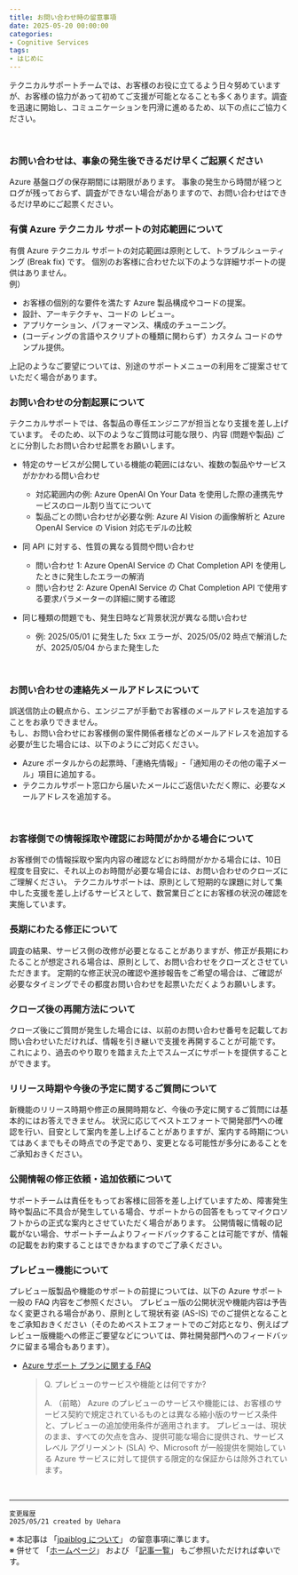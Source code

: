 ```yaml
---
title: お問い合わせ時の留意事項
date: 2025-05-20 00:00:00
categories:
- Cognitive Services
tags:
- はじめに
---
```

テクニカルサポートチームでは、お客様のお役に立てるよう日々努めていますが、お客様の協力があって初めてご支援が可能となることも多くあります。調査を迅速に開始し、コミュニケーションを円滑に進めるため、以下の点にご協力ください。

<!-- more -->
<br>

### お問い合わせは、事象の発生後できるだけ早くご起票ください
Azure 基盤ログの保存期間には期限があります。 
事象の発生から時間が経つとログが残っておらず、調査ができない場合がありますので、お問い合わせはできるだけ早めにご起票ください。
<br>

### 有償 Azure テクニカル サポートの対応範囲について
有償 Azure テクニカル サポートの対応範囲は原則として、トラブルシューティング (Break fix) です。
個別のお客様に合わせた以下のような詳細サポートの提供はありません。<br>
例）
- お客様の個別的な要件を満たす Azure 製品構成やコードの提案。 
- 設計、アーキテクチャ、コードの レビュー。 
- アプリケーション、パフォーマンス、構成のチューニング。 
- (コーディングの言語やスクリプトの種類に関わらず）カスタム コードのサンプル提供。 

上記のようなご要望については、別途のサポートメニューの利用をご提案させていただく場合があります。
<br>

### お問い合わせの分割起票について
テクニカルサポートでは、各製品の専任エンジニアが担当となり支援を差し上げています。
そのため、以下のようなご質問は可能な限り、内容 (問題や製品) ごとに分割したお問い合わせ起票をお願いします。 

- 特定のサービスが公開している機能の範囲にはない、複数の製品やサービスがかかわる問い合わせ 
  - 対応範囲内の例: Azure OpenAI On Your Data を使用した際の連携先サービスのロール割り当てについて 
  - 製品ごとの問い合わせが必要な例: Azure AI Vision の画像解析と Azure OpenAI Service の Vision 対応モデルの比較 

- 同 API に対する、性質の異なる質問や問い合わせ 
  - 問い合わせ 1: Azure OpenAI Service の Chat Completion API を使用したときに発生したエラーの解消 
  - 問い合わせ 2: Azure OpenAI Service の Chat Completion API で使用する要求パラメーターの詳細に関する確認 

- 同じ種類の問題でも、発生日時など背景状況が異なる問い合わせ 
  - 例: 2025/05/01 に発生した 5xx エラーが、2025/05/02 時点で解消したが、2025/05/04 からまた発生した 

<br>

### お問い合わせの連絡先メールアドレスについて
誤送信防止の観点から、エンジニアが手動でお客様のメールアドレスを追加することをお承りできません。<br>
もし、お問い合わせにお客様側の案件関係者様などのメールアドレスを追加する必要が生じた場合には、以下のようにご対応ください。<br>
- Azure ポータルからの起票時、「連絡先情報」-「通知用のその他の電子メール」項目に追加する。
- テクニカルサポート窓口から届いたメールにご返信いただく際に、必要なメールアドレスを追加する。

<br>

### お客様側での情報採取や確認にお時間がかかる場合について
お客様側での情報採取や案内内容の確認などにお時間がかかる場合には、10日程度を目安に、それ以上のお時間が必要な場合には、お問い合わせのクローズにご理解ください。 
テクニカルサポートは、原則として短期的な課題に対して集中した支援を差し上げるサービスとして、数営業日ごとにお客様の状況の確認を実施しています。
<br>

### 長期にわたる修正について
調査の結果、サービス側の改修が必要となることがありますが、修正が長期にわたることが想定される場合は、原則として、お問い合わせをクローズとさせていただきます。 
定期的な修正状況の確認や進捗報告をご希望の場合は、ご確認が必要なタイミングでその都度お問い合わせを起票いただくようお願いします。
<br>

### クローズ後の再開方法について
クローズ後にご質問が発生した場合には、以前のお問い合わせ番号を記載してお問い合わせいただければ、情報を引き継いで支援を再開することが可能です。 
これにより、過去のやり取りを踏まえた上でスムーズにサポートを提供することができます。
<br>

### リリース時期や今後の予定に関するご質問について
新機能のリリース時期や修正の展開時期など、今後の予定に関するご質問には基本的にはお答えできません。 
状況に応じてベストエフォートで開発部門への確認を行い、目安として案内を差し上げることがありますが、案内する時期についてはあくまでもその時点での予定であり、変更となる可能性が多分にあることをご承知おきください。
<br>

### 公開情報の修正依頼・追加依頼について
サポートチームは責任をもってお客様に回答を差し上げていますため、障害発生時や製品に不具合が発生している場合、サポートからの回答をもってマイクロソフトからの正式な案内とさせていただく場合があります。 
公開情報に情報の記載がない場合、サポートチームよりフィードバックすることは可能ですが、情報の記載をお約束することはできかねますのでご了承ください。
<br>

### プレビュー機能について
プレビュー版製品や機能のサポートの前提については、以下の Azure サポート一般の FAQ 内容をご参照ください。 
プレビュー版の公開状況や機能内容は予告なく変更される場合があり、原則として現状有姿 (AS-IS) でのご提供となることをご承知おきください（そのためベストエフォートでのご対応となり、例えばプレビュー版機能への修正ご要望などについては、弊社開発部門へのフィードバックに留まる場合もあります）。<br>
- [Azure サポート プランに関する FAQ](https://azure.microsoft.com/ja-jp/support/faq/)
  >Q. プレビューのサービスや機能とは何ですか? 
  >
  >A. （前略） 
  >Azure のプレビューのサービスや機能には、お客様のサービス契約で規定されているものとは異なる縮小版のサービス条件と、プレビューの追加使用条件が適用されます。 
  >プレビューは、現状のまま、すべての欠点を含み、提供可能な場合に提供され、サービス レベル アグリーメント (SLA) や、Microsoft が一般提供を開始している Azure サービスに対して提供する限定的な保証からは除外されています。

<br>

***
`変更履歴`  
`2025/05/21 created by Uehara`  

※ 本記事は 「[jpaiblog について](https://jpaiblog.github.io/blog/2020/01/01/about-jpaiblog/)」 の留意事項に準じます。  
※ 併せて 「[ホームページ](https://jpaiblog.github.io/blog/)」 および 「[記事一覧](https://jpaiblog.github.io/blog/archives/)」 もご参照いただければ幸いです。  
